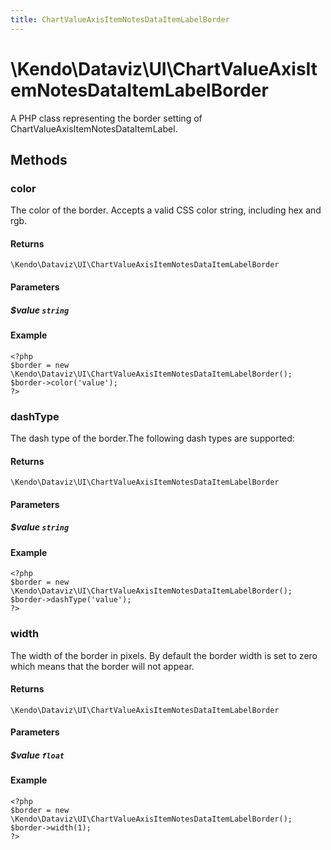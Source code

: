 ```yaml
---
title: ChartValueAxisItemNotesDataItemLabelBorder
---
```


# \Kendo\Dataviz\UI\ChartValueAxisItemNotesDataItemLabelBorder

A PHP class representing the border setting of ChartValueAxisItemNotesDataItemLabel.


## Methods

### color
The color of the border. Accepts a valid CSS color string, including hex and rgb.

#### Returns
`\Kendo\Dataviz\UI\ChartValueAxisItemNotesDataItemLabelBorder`

#### Parameters

##### $value `string`



#### Example 
    <?php
    $border = new \Kendo\Dataviz\UI\ChartValueAxisItemNotesDataItemLabelBorder();
    $border->color('value');
    ?>

### dashType
The dash type of the border.The following dash types are supported:

#### Returns
`\Kendo\Dataviz\UI\ChartValueAxisItemNotesDataItemLabelBorder`

#### Parameters

##### $value `string`



#### Example 
    <?php
    $border = new \Kendo\Dataviz\UI\ChartValueAxisItemNotesDataItemLabelBorder();
    $border->dashType('value');
    ?>

### width
The width of the border in pixels. By default the border width is set to zero which means that the border will not appear.

#### Returns
`\Kendo\Dataviz\UI\ChartValueAxisItemNotesDataItemLabelBorder`

#### Parameters

##### $value `float`



#### Example 
    <?php
    $border = new \Kendo\Dataviz\UI\ChartValueAxisItemNotesDataItemLabelBorder();
    $border->width(1);
    ?>

